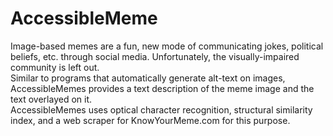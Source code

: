 # AccessibleMeme
Image-based memes are a fun, new mode of communicating jokes, political beliefs, etc. through social media. Unfortunately, the visually-impaired community is left out.  
Similar to programs that automatically generate alt-text on images, AccessibleMemes provides a text description of the meme image and the text overlayed on it.  
AccessibleMemes uses optical character recognition, structural similarity index, and a web scraper for KnowYourMeme.com for this purpose.
